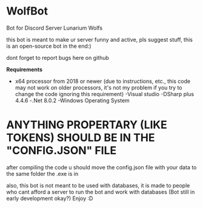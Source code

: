 # WolfBot
Bot for Discord Server Lunarium Wolfs

this bot is meant to make ur server funny and active, pls suggest stuff, this is an open-source bot in the end:)

dont forget to report bugs here on github

**Requirements**
- x64 processor from 2018 or newer (due to instructions, etc., this code may not work on older processors, it's not my problem if you try to change the code ignoring this requirement)
-Visual studio
-DSharp plus 4.4.6
-.Net 8.0.2
-Windows Operating System

# ANYTHING PROPERTARY (LIKE TOKENS) SHOULD BE IN THE "CONFIG.JSON" FILE
after compiling the code u should move the config.json file with your data to the same folder the .exe is in

also, this bot is not meant to be used with databases, it is made to people who cant afford a server to run the bot and work with databases
(Bot still in early development okay?)
Enjoy :D
